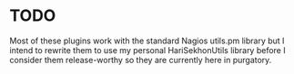 TODO
====

Most of these plugins work with the standard Nagios utils.pm library but I intend to rewrite them to use my personal HariSekhonUtils library before I consider them release-worthy so they are currently here in purgatory.

